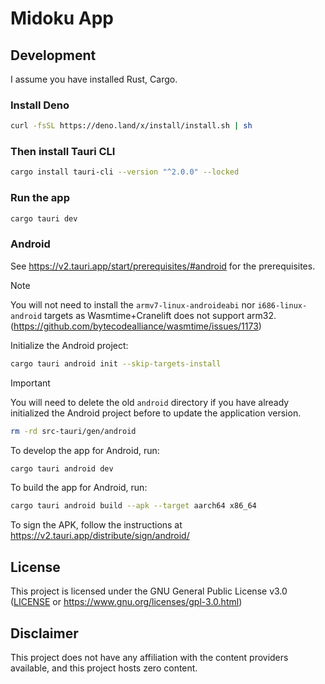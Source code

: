 # Midoku App

## Development

I assume you have installed Rust, Cargo.

### Install Deno

```bash
curl -fsSL https://deno.land/x/install/install.sh | sh
```

### Then install Tauri CLI

```bash
cargo install tauri-cli --version "^2.0.0" --locked
```

### Run the app

```bash
cargo tauri dev
```

### Android

See https://v2.tauri.app/start/prerequisites/#android for the prerequisites.

> [!NOTE]
> You will not need to install the `armv7-linux-androideabi` nor
> `i686-linux-android` targets as Wasmtime+Cranelift does not support arm32.
> (https://github.com/bytecodealliance/wasmtime/issues/1173)

Initialize the Android project:

```bash
cargo tauri android init --skip-targets-install
```

> [!IMPORTANT]
> You will need to delete the old `android` directory if you have already
> initialized the Android project before to update the application version.
>
> ```bash
> rm -rd src-tauri/gen/android
> ```

To develop the app for Android, run:

```bash
cargo tauri android dev
```

To build the app for Android, run:

```bash
cargo tauri android build --apk --target aarch64 x86_64
```

To sign the APK, follow the instructions at
https://v2.tauri.app/distribute/sign/android/

## License

This project is licensed under the GNU General Public License v3.0
([LICENSE](LICENSE) or https://www.gnu.org/licenses/gpl-3.0.html)

## Disclaimer

This project does not have any affiliation with the content providers available,
and this project hosts zero content.
